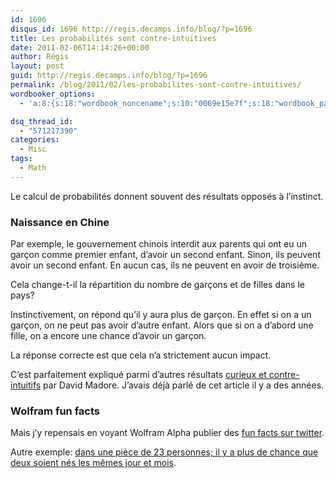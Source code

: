 ```yaml
---
id: 1696
disqus_id: 1696 http://regis.decamps.info/blog/?p=1696
title: Les probabilités sont contre-intuitives
date: 2011-02-06T14:14:26+00:00
author: Régis
layout: post
guid: http://regis.decamps.info/blog/?p=1696
permalink: /blog/2011/02/les-probabilites-sont-contre-intuitives/
wordbooker_options:
  - 'a:8:{s:18:"wordbook_noncename";s:10:"0069e15e7f";s:18:"wordbook_page_post";s:4:"-100";s:18:"wordbook_orandpage";s:1:"2";s:23:"wordbook_default_author";s:1:"1";s:23:"wordbook_extract_length";s:3:"256";s:19:"wordbook_actionlink";s:3:"300";s:18:"wordbook_attribute";s:0:"";s:29:"wordbooker_status_update_text";s:33:"New blog post :  %title% - %link%";}'

dsq_thread_id:
  - "571217390"
categories:
  - Misc
tags:
  - Math
---
```

Le calcul de probabilités donnent souvent des résultats opposés à l’instinct.

### Naissance en Chine

Par exemple, le gouvernement chinois interdit aux parents qui ont eu un garçon comme premier enfant, d’avoir un second enfant. Sinon, ils peuvent avoir un second enfant. En aucun cas, ils ne peuvent en avoir de troisième.

Cela change-t-il la répartition du nombre de garçons et de filles dans le pays?

Instinctivement, on répond qu’il y aura plus de garçon. En effet si on a un garçon, on ne peut pas avoir d’autre enfant. Alors que si on a d’abord une fille, on a encore une chance d’avoir un garçon.

La réponse correcte est que cela n’a strictement aucun impact. 

C’est parfaitement expliqué parmi d’autres résultats [curieux et contre-intuitifs](http://www.madore.org/~david/math/proba.html) par David Madore. J’avais déjà parlé de cet article il y a des années.

### Wolfram fun facts

Mais j’y repensais en voyant Wolfram Alpha publier des [fun facts sur twitter](http://twitter.com/#!/WolframFunFacts). 

Autre exemple: [dans une pièce de 23 personnes; il y a plus de chance que deux soient nés les mêmes jour et mois](http://www.wolframalpha.com/input/?i=same+birthday&f1=23&x=6&y=7&f=BirthdayProblem.n_23).
